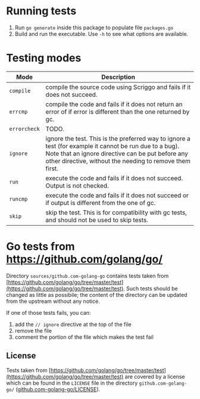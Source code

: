 # Running tests

1. Run `go generate` inside this package to populate file `packages.go`
2. Build and run the executable. Use `-h` to see what options are available.

# Testing modes

Mode | Description
---|---
`compile` | compile the source code using Scriggo and fails if it does not succeed.
`errcmp` | compile the code and fails if it does not return an error of if error is different than the one returned by gc.
`errorcheck` | TODO.
`ignore` | ignore the test. This is the preferred way to ignore a test (for example it cannot be run due to a bug). Note that an ignore directive can be put before any other directive, without the needing to remove them first.
`run` | execute the code and fails if it does not succeed. Output is not checked.
`runcmp` | execute the code and fails if it does not succeed or if output is different from the one of gc.
`skip` | skip the test. This is for compatibility with gc tests, and should not be used to skip tests.

# Go tests from https://github.com/golang/go/

Directory `sources/github.com-golang-go` contains tests taken from
[https://github.com/golang/go/tree/master/test](https://github.com/golang/go/tree/master/test).
Such tests should be changed as little as possibile; the content of the
directory can be updated from the upstream without any notice.

If one of those tests fails, you can:

1. add the `// ignore` directive at the top of the file
2. remove the file
3. comment the portion of the file which makes the test fail

## License

Tests taken from [https://github.com/golang/go/tree/master/test](https://github.com/golang/go/tree/master/test) are covered by a license which can be found in the `LICENSE` file in the directory `github.com-golang-go/` ([github.com-golang-go/LICENSE](https://github.com/open2b/scriggo/blob/test/test/compare/sources/github.com-golang-go/LICENSE)). 


